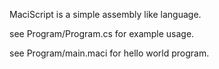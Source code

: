 MaciScript is a simple assembly like language.

see Program/Program.cs for example usage.

see Program/main.maci for hello world program.
